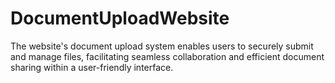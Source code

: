 # DocumentUploadWebsite
The website's document upload system enables users to securely submit and manage files, facilitating seamless collaboration and efficient document
sharing within a user-friendly interface.
